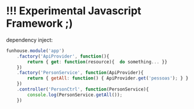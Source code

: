 !!! Experimental Javascript Framework ;)
====================================


dependency inject:
```javascript
funhouse.module('app')
	.factory('ApiProvider', function(){
		return { get: function(resource){  do something... }}
	})
	.factory('PersonService', function(ApiProvider){
		return { getAll: function() { ApiProvider.get('pessoas'); } }
	})
	.controller('PersonCtrl', function(PersonService){
		console.log(PersonService.getAll());
	})
```